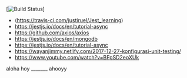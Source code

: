 [![Build Status](https://travis-ci.com/justiruel/Jest_learning.svg?branch=master)]
- (https://travis-ci.com/justiruel/Jest_learning)
- https://jestjs.io/docs/en/tutorial-async
- https://github.com/axios/axios
- https://jestjs.io/docs/en/mongodb
- https://jestjs.io/docs/en/tutorial-async
- https://wayanjimmy.netlify.com/2017-12-27-konfigurasi-unit-testing/
- https://www.youtube.com/watch?v=BFpSD2eoXUk

aloha hoy _______ ahooyy